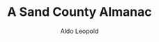 ---
title: A Sand County Almanac
author: Aldo Leopold
coverURL: https://images-na.ssl-images-amazon.com/images/S/compressed.photo.goodreads.com/books/1283195046i/210404.jpg
bookType: "book"
permalink: false
---